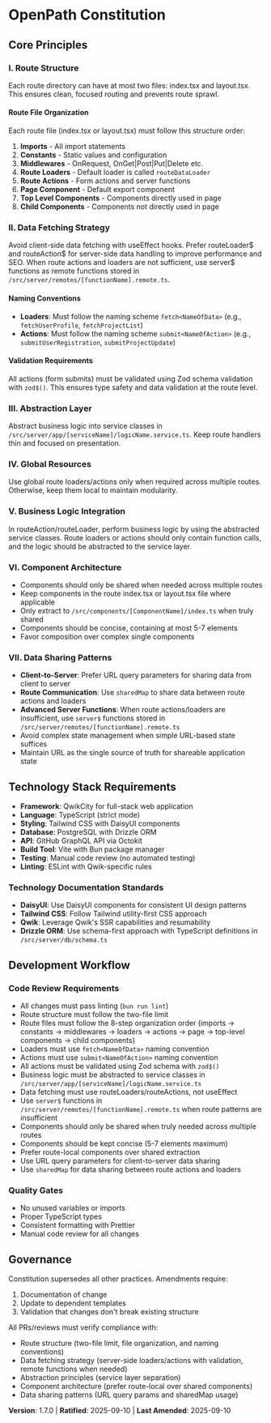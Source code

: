 # OpenPath Constitution

## Core Principles

### I. Route Structure

Each route directory can have at most two files: index.tsx and layout.tsx. This ensures clean, focused routing and prevents route sprawl.

#### Route File Organization

Each route file (index.tsx or layout.tsx) must follow this structure order:

1. **Imports** - All import statements
2. **Constants** - Static values and configuration
3. **Middlewares** - OnRequest, OnGet|Post|Put|Delete etc.
4. **Route Loaders** - Default loader is called `routeDataLoader`
5. **Route Actions** - Form actions and server functions
6. **Page Component** - Default export component
7. **Top Level Components** - Components directly used in page
8. **Child Components** - Components not directly used in page

### II. Data Fetching Strategy

Avoid client-side data fetching with useEffect hooks. Prefer routeLoader$ and routeAction$ for server-side data handling to improve performance and SEO. When route actions and loaders are not sufficient, use server$ functions as remote functions stored in `/src/server/remotes/[functionName].remote.ts`.

#### Naming Conventions

- **Loaders**: Must follow the naming scheme `fetch<NameOfData>` (e.g., `fetchUserProfile`, `fetchProjectList`)
- **Actions**: Must follow the naming scheme `submit<NameOfAction>` (e.g., `submitUserRegistration`, `submitProjectUpdate`)

#### Validation Requirements

All actions (form submits) must be validated using Zod schema validation with `zod$()`. This ensures type safety and data validation at the route level.

### III. Abstraction Layer

Abstract business logic into service classes in `/src/server/app/[serviceName]/logicName.service.ts`. Keep route handlers thin and focused on presentation.

### IV. Global Resources

Use global route loaders/actions only when required across multiple routes. Otherwise, keep them local to maintain modularity.

### V. Business Logic Integration

In routeAction/routeLoader, perform business logic by using the abstracted service classes. Route loaders or actions should only contain function calls, and the logic should be abstracted to the service layer.

### VI. Component Architecture

- Components should only be shared when needed across multiple routes
- Keep components in the route index.tsx or layout.tsx file where applicable
- Only extract to `/src/components/[ComponentName]/index.ts` when truly shared
- Components should be concise, containing at most 5-7 elements
- Favor composition over complex single components

### VII. Data Sharing Patterns

- **Client-to-Server**: Prefer URL query parameters for sharing data from client to server
- **Route Communication**: Use `sharedMap` to share data between route actions and loaders
- **Advanced Server Functions**: When route actions/loaders are insufficient, use `server$` functions stored in `/src/server/remotes/[functionName].remote.ts`
- Avoid complex state management when simple URL-based state suffices
- Maintain URL as the single source of truth for shareable application state

## Technology Stack Requirements

- **Framework**: QwikCity for full-stack web application
- **Language**: TypeScript (strict mode)
- **Styling**: Tailwind CSS with DaisyUI components
- **Database**: PostgreSQL with Drizzle ORM
- **API**: GitHub GraphQL API via Octokit
- **Build Tool**: Vite with Bun package manager
- **Testing**: Manual code review (no automated testing)
- **Linting**: ESLint with Qwik-specific rules

### Technology Documentation Standards

- **DaisyUI**: Use DaisyUI components for consistent UI design patterns
- **Tailwind CSS**: Follow Tailwind utility-first CSS approach
- **Qwik**: Leverage Qwik's SSR capabilities and resumability
- **Drizzle ORM**: Use schema-first approach with TypeScript definitions in `/src/server/db/schema.ts`

## Development Workflow

### Code Review Requirements

- All changes must pass linting (`bun run lint`)
- Route structure must follow the two-file limit
- Route files must follow the 8-step organization order (imports → constants → middlewares → loaders → actions → page → top-level components → child components)
- Loaders must use `fetch<NameOfData>` naming convention
- Actions must use `submit<NameOfAction>` naming convention
- All actions must be validated using Zod schema with `zod$()`
- Business logic must be abstracted to service classes in `/src/server/app/[serviceName]/logicName.service.ts`
- Data fetching must use routeLoaders/routeActions, not useEffect
- Use `server$` functions in `/src/server/remotes/[functionName].remote.ts` when route patterns are insufficient
- Components should only be shared when truly needed across multiple routes
- Components should be kept concise (5-7 elements maximum)
- Prefer route-local components over shared extraction
- Use URL query parameters for client-to-server data sharing
- Use `sharedMap` for data sharing between route actions and loaders

### Quality Gates

- No unused variables or imports
- Proper TypeScript types
- Consistent formatting with Prettier
- Manual code review for all changes

## Governance

Constitution supersedes all other practices. Amendments require:

1. Documentation of change
2. Update to dependent templates
3. Validation that changes don't break existing structure

All PRs/reviews must verify compliance with:

- Route structure (two-file limit, file organization, and naming conventions)
- Data fetching strategy (server-side loaders/actions with validation, remote functions when needed)
- Abstraction principles (service layer separation)
- Component architecture (prefer route-local over shared components)
- Data sharing patterns (URL query params and sharedMap usage)

**Version**: 1.7.0 | **Ratified**: 2025-09-10 | **Last Amended**: 2025-09-10
